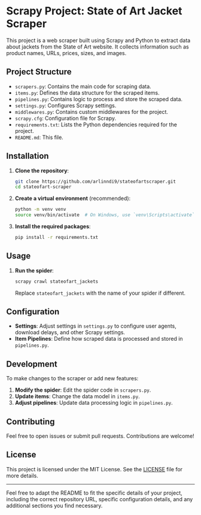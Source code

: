 
# Scrapy Project: State of Art Jacket Scraper

This project is a web scraper built using Scrapy and Python to extract data about jackets from the State of Art website. It collects information such as product names, URLs, prices, sizes, and images.

## Project Structure

- `scrapers.py`: Contains the main code for scraping data.
- `items.py`: Defines the data structure for the scraped items.
- `pipelines.py`: Contains logic to process and store the scraped data.
- `settings.py`: Configures Scrapy settings.
- `middlewares.py`: Contains custom middlewares for the project.
- `scrapy.cfg`: Configuration file for Scrapy.
- `requirements.txt`: Lists the Python dependencies required for the project.
- `README.md`: This file.

## Installation

1. **Clone the repository**:

   ```bash
   git clone https://github.com/arlinndi9/stateofartscraper.git
   cd stateofart-scraper
   ```

2. **Create a virtual environment** (recommended):

   ```bash
   python -m venv venv
   source venv/bin/activate  # On Windows, use `venv\Scripts\activate`
   ```

3. **Install the required packages**:

   ```bash
   pip install -r requirements.txt
   ```

## Usage

1. **Run the spider**:

   ```bash
   scrapy crawl stateofart_jackets
   ```

   Replace `stateofart_jackets` with the name of your spider if different.

## Configuration

- **Settings**: Adjust settings in `settings.py` to configure user agents, download delays, and other Scrapy settings.
- **Item Pipelines**: Define how scraped data is processed and stored in `pipelines.py`.

## Development

To make changes to the scraper or add new features:

1. **Modify the spider**: Edit the spider code in `scrapers.py`.
2. **Update items**: Change the data model in `items.py`.
3. **Adjust pipelines**: Update data processing logic in `pipelines.py`.

## Contributing

Feel free to open issues or submit pull requests. Contributions are welcome!

## License

This project is licensed under the MIT License. See the [LICENSE](LICENSE) file for more details.

---

Feel free to adapt the README to fit the specific details of your project, including the correct repository URL, specific configuration details, and any additional sections you find necessary.